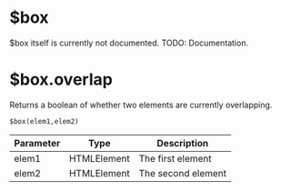 # $box

$box itself is currently not documented. TODO: Documentation.

# $box.overlap

Returns a boolean of whether two elements are currently overlapping.

`$box(elem1,elem2)`

| Parameter | Type        | Description        |
| --------- | ----------- | ------------------ |
| elem1     | HTMLElement | The first element  |
| elem2     | HTMLElement | The second element |

